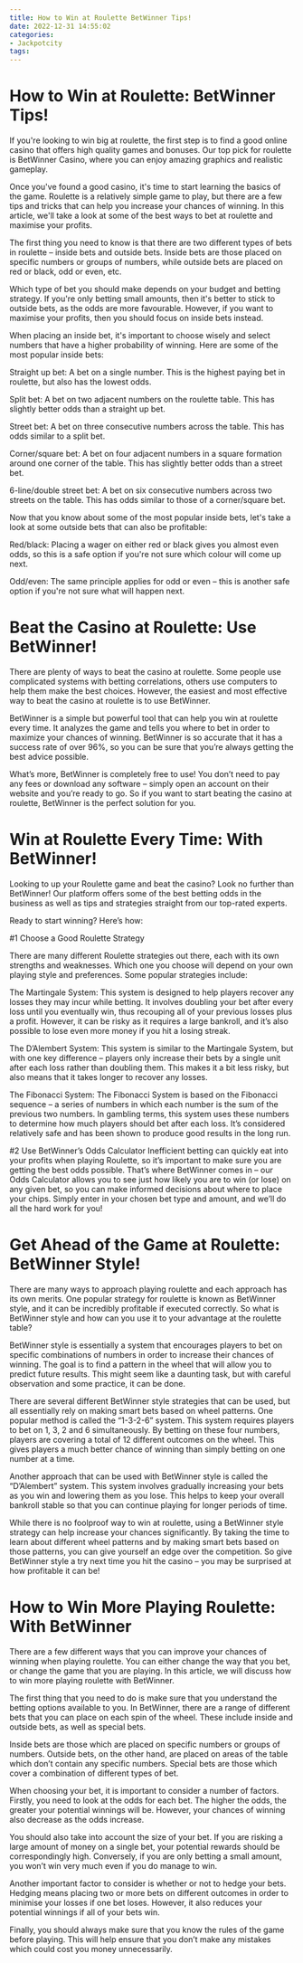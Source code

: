 ```yaml
---
title: How to Win at Roulette BetWinner Tips!
date: 2022-12-31 14:55:02
categories:
- Jackpotcity
tags:
---
```



#  How to Win at Roulette: BetWinner Tips!

If you're looking to win big at roulette, the first step is to find a good online casino that offers high quality games and bonuses. Our top pick for roulette is BetWinner Casino, where you can enjoy amazing graphics and realistic gameplay.

Once you've found a good casino, it's time to start learning the basics of the game. Roulette is a relatively simple game to play, but there are a few tips and tricks that can help you increase your chances of winning. In this article, we'll take a look at some of the best ways to bet at roulette and maximise your profits.

The first thing you need to know is that there are two different types of bets in roulette – inside bets and outside bets. Inside bets are those placed on specific numbers or groups of numbers, while outside bets are placed on red or black, odd or even, etc.

Which type of bet you should make depends on your budget and betting strategy. If you're only betting small amounts, then it's better to stick to outside bets, as the odds are more favourable. However, if you want to maximise your profits, then you should focus on inside bets instead.

When placing an inside bet, it's important to choose wisely and select numbers that have a higher probability of winning. Here are some of the most popular inside bets:

Straight up bet: A bet on a single number. This is the highest paying bet in roulette, but also has the lowest odds.

Split bet: A bet on two adjacent numbers on the roulette table. This has slightly better odds than a straight up bet.

Street bet: A bet on three consecutive numbers across the table. This has odds similar to a split bet.

Corner/square bet: A bet on four adjacent numbers in a square formation around one corner of the table. This has slightly better odds than a street bet.

6-line/double street bet: A bet on six consecutive numbers across two streets on the table. This has odds similar to those of a corner/square bet.


Now that you know about some of the most popular inside bets, let's take a look at some outside bets that can also be profitable:

Red/black: Placing a wager on either red or black gives you almost even odds, so this is a safe option if you're not sure which colour will come up next.

Odd/even: The same principle applies for odd or even – this is another safe option if you're not sure what will happen next.

# Beat the Casino at Roulette: Use BetWinner!

There are plenty of ways to beat the casino at roulette. Some people use complicated systems with betting correlations, others use computers to help them make the best choices. However, the easiest and most effective way to beat the casino at roulette is to use BetWinner.

BetWinner is a simple but powerful tool that can help you win at roulette every time. It analyzes the game and tells you where to bet in order to maximize your chances of winning. BetWinner is so accurate that it has a success rate of over 96%, so you can be sure that you’re always getting the best advice possible.

What’s more, BetWinner is completely free to use! You don’t need to pay any fees or download any software – simply open an account on their website and you’re ready to go. So if you want to start beating the casino at roulette, BetWinner is the perfect solution for you.

#  Win at Roulette Every Time: With BetWinner!

Looking to up your Roulette game and beat the casino? Look no further than BetWinner! Our platform offers some of the best betting odds in the business as well as tips and strategies straight from our top-rated experts.

Ready to start winning? Here’s how:

#1 Choose a Good Roulette Strategy

There are many different Roulette strategies out there, each with its own strengths and weaknesses. Which one you choose will depend on your own playing style and preferences. Some popular strategies include:

The Martingale System: This system is designed to help players recover any losses they may incur while betting. It involves doubling your bet after every loss until you eventually win, thus recouping all of your previous losses plus a profit. However, it can be risky as it requires a large bankroll, and it’s also possible to lose even more money if you hit a losing streak.

The D’Alembert System: This system is similar to the Martingale System, but with one key difference – players only increase their bets by a single unit after each loss rather than doubling them. This makes it a bit less risky, but also means that it takes longer to recover any losses.

The Fibonacci System: The Fibonacci System is based on the Fibonacci sequence – a series of numbers in which each number is the sum of the previous two numbers. In gambling terms, this system uses these numbers to determine how much players should bet after each loss. It’s considered relatively safe and has been shown to produce good results in the long run.

#2 Use BetWinner’s Odds Calculator
Inefficient betting can quickly eat into your profits when playing Roulette, so it’s important to make sure you are getting the best odds possible. That’s where BetWinner comes in – our Odds Calculator allows you to see just how likely you are to win (or lose) on any given bet, so you can make informed decisions about where to place your chips. Simply enter in your chosen bet type and amount, and we’ll do all the hard work for you!

# Get Ahead of the Game at Roulette: BetWinner Style!

There are many ways to approach playing roulette and each approach has its own merits. One popular strategy for roulette is known as BetWinner style, and it can be incredibly profitable if executed correctly. So what is BetWinner style and how can you use it to your advantage at the roulette table?

BetWinner style is essentially a system that encourages players to bet on specific combinations of numbers in order to increase their chances of winning. The goal is to find a pattern in the wheel that will allow you to predict future results. This might seem like a daunting task, but with careful observation and some practice, it can be done.

There are several different BetWinner style strategies that can be used, but all essentially rely on making smart bets based on wheel patterns. One popular method is called the “1-3-2-6” system. This system requires players to bet on 1, 3, 2 and 6 simultaneously. By betting on these four numbers, players are covering a total of 12 different outcomes on the wheel. This gives players a much better chance of winning than simply betting on one number at a time.

Another approach that can be used with BetWinner style is called the “D’Alembert” system. This system involves gradually increasing your bets as you win and lowering them as you lose. This helps to keep your overall bankroll stable so that you can continue playing for longer periods of time.

While there is no foolproof way to win at roulette, using a BetWinner style strategy can help increase your chances significantly. By taking the time to learn about different wheel patterns and by making smart bets based on those patterns, you can give yourself an edge over the competition. So give BetWinner style a try next time you hit the casino – you may be surprised at how profitable it can be!

# How to Win More Playing Roulette: With BetWinner

There are a few different ways that you can improve your chances of winning when playing roulette. You can either change the way that you bet, or change the game that you are playing. In this article, we will discuss how to win more playing roulette with BetWinner.

The first thing that you need to do is make sure that you understand the betting options available to you. In BetWinner, there are a range of different bets that you can place on each spin of the wheel. These include inside and outside bets, as well as special bets.

Inside bets are those which are placed on specific numbers or groups of numbers. Outside bets, on the other hand, are placed on areas of the table which don’t contain any specific numbers. Special bets are those which cover a combination of different types of bet.

When choosing your bet, it is important to consider a number of factors. Firstly, you need to look at the odds for each bet. The higher the odds, the greater your potential winnings will be. However, your chances of winning also decrease as the odds increase.

You should also take into account the size of your bet. If you are risking a large amount of money on a single bet, your potential rewards should be correspondingly high. Conversely, if you are only betting a small amount, you won’t win very much even if you do manage to win.

Another important factor to consider is whether or not to hedge your bets. Hedging means placing two or more bets on different outcomes in order to minimise your losses if one bet loses. However, it also reduces your potential winnings if all of your bets win.

Finally, you should always make sure that you know the rules of the game before playing. This will help ensure that you don’t make any mistakes which could cost you money unnecessarily.